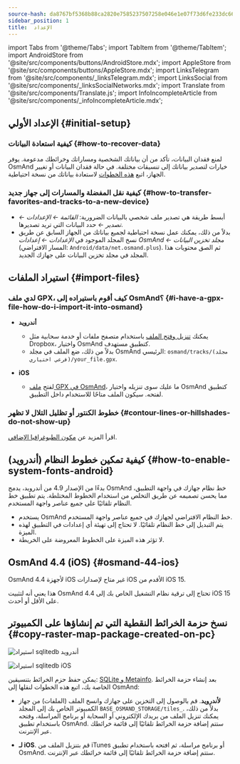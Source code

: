 ```yaml
---
source-hash: da8767bf5368b88ca2820e7585237507258e046e1e07f73d6fe233dc66687628
sidebar_position: 1
title:  الإعداد
---
```

import Tabs from '@theme/Tabs';
import TabItem from '@theme/TabItem';
import AndroidStore from '@site/src/components/buttons/AndroidStore.mdx';
import AppleStore from '@site/src/components/buttons/AppleStore.mdx';
import LinksTelegram from '@site/src/components/_linksTelegram.mdx';
import LinksSocial from '@site/src/components/_linksSocialNetworks.mdx';
import Translate from '@site/src/components/Translate.js';
import InfoIncompleteArticle from '@site/src/components/_infoIncompleteArticle.mdx';



## الإعداد الأولي {#initial-setup}

### كيفية استعادة البيانات {#how-to-recover-data}

لمنع فقدان البيانات، تأكد من أن بياناتك الشخصية ومساراتك وخرائطك مدعومة. يوفر OsmAnd خيارات لتصدير بياناتك إلى تنسيقات مختلفة. في حالة فقدان البيانات أو تغيير الجهاز، اتبع [هذه الخطوات](https://osmand.net/docs/user/personal/import-export/#preventing-data-loss) لاستعادة بياناتك من نسخة احتياطية.


### كيفية نقل المفضلة والمسارات إلى جهاز جديد {#how-to-transfer-favorites-and-tracks-to-a-new-device}

- أبسط طريقة هي تصدير ملف شخصي بالبيانات الضرورية: *القائمة ← الإعدادات ← تصدير ←* حدد البيانات التي تريد تصديرها.
- بدلاً من ذلك، يمكنك عمل نسخة احتياطية لجميع بياناتك من الجهاز السابق عن طريق نسخ المجلد الموجود في *الإعدادات ← إعدادات OsmAnd ← مجلد تخزين البيانات* (المسار الافتراضي: `Android/data/net.osmand.plus`). ثم الصق محتويات هذا المجلد في مجلد تخزين البيانات على جهازك الجديد.


## استيراد الملفات {#import-files}

### لدي ملف GPX، كيف أقوم باستيراده إلى OsmAnd؟ {#i-have-a-gpx-file-how-do-i-import-it-into-osmand}

- **أندرويد**
    - يمكنك [تنزيل وفتح الملف](../navigation/setup/gpx-navigation.md) باستخدام متصفح ملفات أو خدمة سحابية مثل Dropbox، واختيار OsmAnd كتطبيق مستهدف.
    - بدلاً من ذلك، ضع الملف في مجلد OsmAnd الرئيسي: `osmand/tracks/(مجلد فرعي اختياري)/your_file.gpx`.

- **iOS**
    - لفتح [ملف GPX في OsmAnd](../navigation/setup/gpx-navigation.md)، ما عليك سوى تنزيله واختيار OsmAnd كتطبيق لفتحه. سيكون الملف متاحًا للاستخدام داخل التطبيق.

### خطوط الكنتور أو تظليل التلال لا تظهر {#contour-lines-or-hillshades-do-not-show-up}

اقرأ المزيد عن [مكون الطبوغرافيا الإضافي](../plugins/topography.md).


## كيفية تمكين خطوط النظام (أندرويد) {#how-to-enable-system-fonts-android}

بدءًا من الإصدار 4.9 من أندرويد، يدمج OsmAnd خط نظام جهازك في واجهة التطبيق، مما يحسن تصميمه عن طريق التخلص من استخدام الخطوط المختلطة. يتم تطبيق خط النظام تلقائيًا على جميع عناصر واجهة المستخدم.

- يستخدم OsmAnd خط النظام الافتراضي لجهازك في جميع عناصر واجهة المستخدم.
- يتم التبديل إلى خط النظام تلقائيًا. لا تحتاج إلى تهيئة أي إعدادات في التطبيق لهذه الميزة.
- لا تؤثر هذه الميزة على الخطوط المعروضة على الخريطة.


## OsmAnd 4.4 (iOS) {#osmand-44-ios}

OsmAnd 4.4 لأجهزة iOS غير متاح لإصدارات iOS الأقدم من iOS 15.

هذا يعني أنه لتثبيت OsmAnd 4.4 تحتاج إلى ترقية نظام التشغيل الخاص بك إلى iOS 15 على الأقل أو أحدث.


<!--
## Storage on an SD card (Android) {#storage-on-an-sd-card-android}

:::note
When you *turn on a USB drive to share files* with a computer or disconnect the SD card through system settings, the external drive is disconnected from the device and all applications running on the external drive are **immediately terminated**. You can [read more here](https://developer.android.com/guide/topics/data/install-location).
:::

### To move the OsmAnd home (maps) folder to an external SD card: {#to-move-the-osmand-home-maps-folder-to-an-external-sd-card}

-   Go to *Settings (on the start screen) →  OsmAnd Settings → Data storage folder*
-   Change the value to a path pointing to the external SD card, on many
    Android systems may contain `/storage/extSdCard` or similar.
    Please note that some versions of Android strictly limit your choice
    of which path will be write-accessible for apps.
-   You are then asked if the contents of the OsmAnd data folder should be moved from
    internal memory to the external SD card.
    You may also perform this manually using a built-in file manager app on the device or via
    connecting the device to a computer as external storage and performing the move from there.


### How do I use my SD card with OsmAnd under Android 4.4+ and 5 {#how-do-i-use-my-sd-card-with-osmand-under-android-44-and 5}

If you update your Android to version 4.4.x, you will experience a known
Android issue with the `WRITE_EXTERNAL_STORAGE` permission: Android has
changed the rules so that from now on no application can write to the
external SD card anywhere outside its new standard folder
`Android/data/[PACKAGE-NAME]`. If OsmAnd was installed before updating
your device to Android 4.4.x, it will continue to work (read-only) with
the old, non-standard osmand folder, but won't be able to update any map
and other files there.

Solutions:

-   Move OsmAnd's data folder osmand to the internal storage. \
     **Drawback:** Internal storage can be rather small.
-   Move OsmAnd's data folder osmand into its standard SD folder, \
    for OsmAnd+ : `(extSdCard)/Android/data/net.osmand.plus/files` \
    for OsmAnd : `(extSdCard)/Android/data/net.osmand/files` \
     **Caution:** Whenever you uninstall OsmAnd now, all your data will
    be erased as well! (Unless you unmount your SD card, or rename the
    net.osmand(.plus) folder before de-installation.)

If you manually want to perform the necessary copies/moves, either use a
PC to perform this action on the SD card, or on the device itself use
the file manager tool **which came pre-installed with your Android**
(only these methods will have the necessary write permission). All copy operations
may also be invoked in OsmAnd itself via `Menu/Settings/General/Data
storage folder` but the copy operations may take a long time or result in
errors (e.g. if the SD card is too full).
-->


## نسخ حزمة الخرائط النقطية التي تم إنشاؤها على الكمبيوتر {#copy-raster-map-package-created-on-pc}

<Tabs groupId="operating-systems" queryString="current-os">

<TabItem value="android" label="أندرويد">

![استيراد sqlitedb أندرويد](@site/static/img/plugins/online-maps/import-sqlitedb-android.png)

</TabItem>

<TabItem value="ios" label="iOS">

![استيراد sqlitedb iOS](@site/static/img/plugins/online-maps/import-sqlitedb-ios.png)

</TabItem>

</Tabs>

يمكن حفظ حزم الخرائط بتنسيقين: [SQLite و Metainfo](https://osmand.net/docs/user/map/raster-maps). بعد إنشاء حزمة الخرائط الخاصة بك، اتبع هذه الخطوات لنقلها إلى OsmAnd:

- **لأندرويد**. قم بالوصول إلى التخزين على جهازك وانسخ الملف (الملفات) من جهاز الكمبيوتر الخاص بك إلى المجلد `BASE_OSMAND_STORAGE/tiles_`. بدلاً من ذلك، يمكنك تنزيل الملف من بريدك الإلكتروني أو السحابة أو برنامج المراسلة، وفتحه باستخدام تطبيق OsmAnd. ستتم إضافة حزمة الخرائط تلقائيًا إلى قائمة خرائطك عبر الإنترنت.

- **لـ iOS**. قم بتنزيل الملف من iTunes أو برنامج مراسلة، ثم افتحه باستخدام تطبيق OsmAnd. ستتم إضافة حزمة الخرائط تلقائيًا إلى قائمة خرائطك عبر الإنترنت.